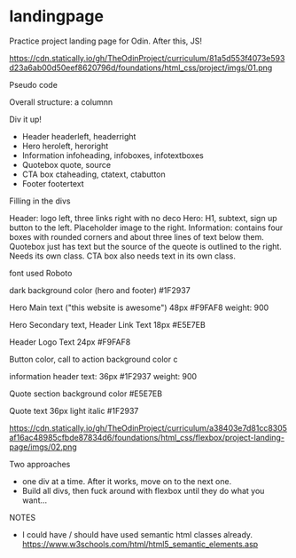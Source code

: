 # landingpage
Practice project landing page for Odin. After this, JS! 

https://cdn.statically.io/gh/TheOdinProject/curriculum/81a5d553f4073e593d23a6ab00d50eef8620796d/foundations/html_css/project/imgs/01.png

Pseudo code


Overall structure: a columnn

Div it up! 

- Header 
    headerleft, headerright
- Hero
    heroleft, heroright
- Information
    infoheading, infoboxes, infotextboxes
- Quotebox
    quote, source
- CTA box
    ctaheading, ctatext, ctabutton
- Footer
    footertext


Filling in the divs

Header: logo left, three links right with no deco
Hero: H1, subtext, sign up button to the left. Placeholder image to the right.
Information: contains four boxes with rounded corners and about three lines of text below them.
Quotebox just has text but the source of the queote is outlined to the right. Needs its own class.
CTA box also needs text in its own class.


font used
Roboto

dark background color (hero and footer)
#1F2937

Hero Main text ("this website is awesome")
48px #F9FAF8 weight: 900

Hero Secondary text, Header Link Text 18px #E5E7EB

Header Logo Text
24px #F9FAF8

Button color, call to action background color
c

information header text: 36px #1F2937 weight: 900

Quote section background color
#E5E7EB

Quote text
36px light italic #1F2937

https://cdn.statically.io/gh/TheOdinProject/curriculum/a38403e7d81cc8305af16ac48985cfbde87834d6/foundations/html_css/flexbox/project-landing-page/imgs/02.png

Two approaches

- one div at a time. After it works, move on to the next one.
- Build all divs, then fuck around with flexbox until they do what you want...

NOTES

- I could have / should have 
used semantic html classes already. https://www.w3schools.com/html/html5_semantic_elements.asp